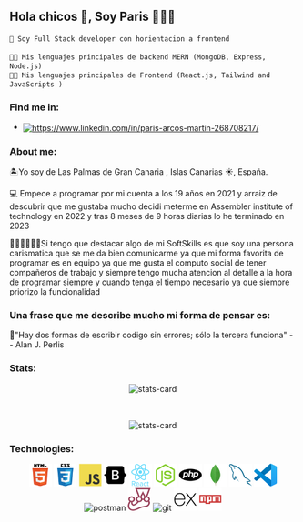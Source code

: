 ## Hola chicos 👋, Soy Paris 🙋🏼‍♂️

    🌱 Soy Full Stack developer con horientacion a frontend

    👨‍💻 Mis lenguajes principales de backend MERN (MongoDB, Express, Node.js)
    👨‍💻 Mis lenguajes principales de Frontend (React.js, Tailwind and JavaScripts )


### Find me in:

- <a href="https://www.linkedin.com/in/edgar-arcos-martin-642312264" target="blank"><img align="center" src="https://raw.githubusercontent.com/rahuldkjain/github-profile-readme-generator/master/src/images/icons/Social/linked-in-alt.svg" alt="https://www.linkedin.com/in/paris-arcos-martin-268708217/" height="30" width="40" /></a>


### About me:
 🏝️Yo soy de Las Palmas de Gran Canaria , Islas Canarias ☀️, España.

 💻 Empece a programar por mi cuenta a los 19 años en 2021 y arraiz de descubrir que me gustaba mucho decidi meterme en Assembler institute of technology en 2022 y tras 8 meses de 9 horas diarias lo he terminado en 2023

🚶🏼‍♂️🙍🏼‍♂️Si tengo que destacar algo de mi SoftSkills es que soy una persona carismatica que se me da bien comunicarme ya que mi forma favorita de programar es en equipo ya que me gusta el computo social de tener compañeros de trabajo y siempre tengo mucha atencion al detalle a la hora de programar siempre y cuando tenga el tiempo necesario ya que siempre priorizo la funcionalidad 

### Una frase que me describe mucho mi forma de pensar es:
💭"Hay dos formas de escribir codigo sin errores; sólo la tercera funciona"
    -- Alan J. Perlis

### Stats:

<p align="center">
    <img align="center" src="https://github-readme-stats.vercel.app/api?username=EdgarArcos&show_icons=true&theme=dark" alt="stats-card" />

</p>

</br>
<p align="center">
      <img align="center" src="https://github-readme-stats.vercel.app/api/top-langs/?username=ParisArcos&layout=compact&theme=dark" alt="stats-card" />

</p>

### Technologies:
<p align="center">
   <img src="https://raw.githubusercontent.com/devicons/devicon/master/icons/html5/html5-original-wordmark.svg" alt="html5" width="40" height="40" title="html5"/> 
   <img src="https://raw.githubusercontent.com/devicons/devicon/master/icons/css3/css3-original-wordmark.svg" alt="css3" width="40" height="40" title="css3"/>  
   <img src="https://raw.githubusercontent.com/devicons/devicon/master/icons/javascript/javascript-original.svg" alt="javascript" width="40" height="40" title ="javascript"/> 
   <img src="https://raw.githubusercontent.com/devicons/devicon/master/icons/bootstrap/bootstrap-plain.svg" width="40" alt="Bootstrap" title="Bootstrap"/>
   <img src="https://raw.githubusercontent.com/devicons/devicon/master/icons/react/react-original-wordmark.svg" alt="react" width="40" height="40" title="React"/>
   <img src="https://raw.githubusercontent.com/devicons/devicon/master/icons/nodejs/nodejs-plain.svg" width="40" alt="Node.js" title="NodeJS"/>
   <img src="https://raw.githubusercontent.com/devicons/devicon/master/icons/php/php-plain.svg" width="40" alt="PHP" title="PHP"/>
   <img src="https://raw.githubusercontent.com/devicons/devicon/master/icons/mongodb/mongodb-original.svg" width="40" alt="MongoDB" title="MongoDB"/>
   <img src="https://raw.githubusercontent.com/devicons/devicon/master/icons/mysql/mysql-original.svg" width="40" alt="MySQL"  title="MySQL"/>
   <img src="https://raw.githubusercontent.com/devicons/devicon/master/icons/vscode/vscode-original.svg" width="40" alt="VSCode"  title="VSCode"/>
   <img src="https://www.vectorlogo.zone/logos/getpostman/getpostman-icon.svg" alt="postman" width="40" height="40" title="postman"/>
   <img src="https://raw.githubusercontent.com/devicons/devicon/master/icons/jest/jest-plain.svg" width="40" alt="Jest" title="Jest" />
   <img src="https://www.vectorlogo.zone/logos/git-scm/git-scm-icon.svg" alt="git" width="40" height="40" title="git"/>
   
   <img src="https://raw.githubusercontent.com/devicons/devicon/master/icons/express/express-original.svg" width="40" title="Express" alt="Express"/>
   <img src="https://raw.githubusercontent.com/devicons/devicon/master/icons/npm/npm-original-wordmark.svg" width="40" title="NPM" alt="NPM"/>

</p>
